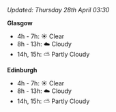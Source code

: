 *Updated: Thursday 28th April 03:30*

**Glasgow**

* 4h - 7h: :sunny: Clear
* 8h - 13h: :cloud: Cloudy
* 14h, 15h: :partly_sunny: Partly Cloudy

**Edinburgh**

* 4h - 7h: :sunny: Clear
* 8h - 13h: :cloud: Cloudy
* 14h, 15h: :partly_sunny: Partly Cloudy
